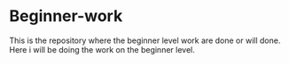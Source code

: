 # Beginner-work
This is the repository where the beginner level work are done or will done.
<br>
Here i will be doing the work on the beginner level.
